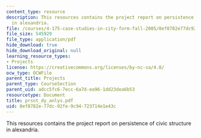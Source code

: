 ```yaml
---
content_type: resource
description: This resources contains the project report on persistence of civic structure
  in alexandria.
file: /courses/4-175-case-studies-in-city-form-fall-2005/0ef8782e77dc92fe9c94723714e1e43c_prsnt_dy_anlys.pdf
file_size: 545929
file_type: application/pdf
hide_download: true
hide_download_original: null
learning_resource_types:
- Projects
license: https://creativecommons.org/licenses/by-nc-sa/4.0/
ocw_type: OCWFile
parent_title: Projects
parent_type: CourseSection
parent_uid: adcc5fc6-7ecc-6a7d-ea96-1dd23dea6b53
resourcetype: Document
title: prsnt_dy_anlys.pdf
uid: 0ef8782e-77dc-92fe-9c94-723714e1e43c
---
```

This resources contains the project report on persistence of civic structure in alexandria.